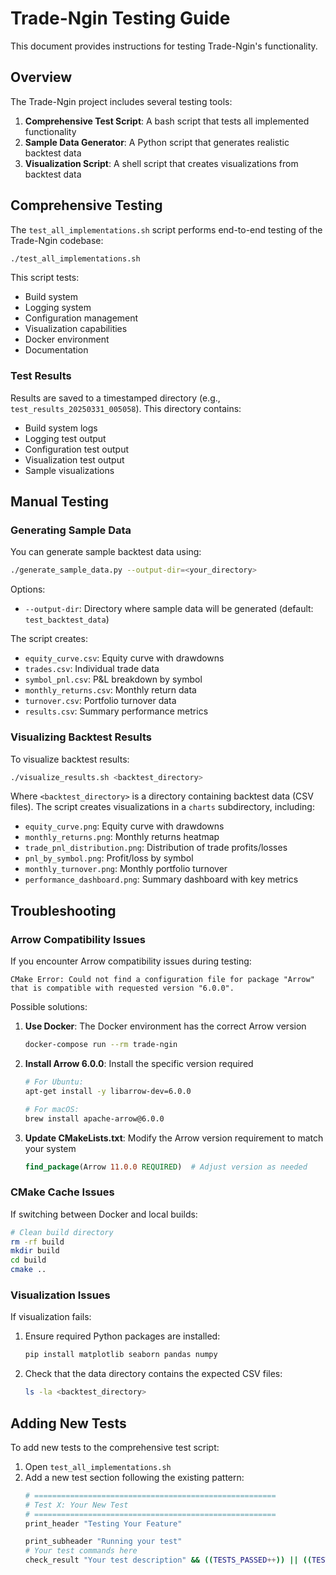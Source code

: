 # Trade-Ngin Testing Guide

This document provides instructions for testing Trade-Ngin's functionality.

## Overview

The Trade-Ngin project includes several testing tools:

1. **Comprehensive Test Script**: A bash script that tests all implemented functionality
2. **Sample Data Generator**: A Python script that generates realistic backtest data
3. **Visualization Script**: A shell script that creates visualizations from backtest data

## Comprehensive Testing

The `test_all_implementations.sh` script performs end-to-end testing of the Trade-Ngin codebase:

```bash
./test_all_implementations.sh
```

This script tests:
- Build system
- Logging system
- Configuration management
- Visualization capabilities
- Docker environment
- Documentation

### Test Results

Results are saved to a timestamped directory (e.g., `test_results_20250331_005058`). This directory contains:
- Build system logs
- Logging test output
- Configuration test output
- Visualization test output
- Sample visualizations

## Manual Testing

### Generating Sample Data

You can generate sample backtest data using:

```bash
./generate_sample_data.py --output-dir=<your_directory>
```

Options:
- `--output-dir`: Directory where sample data will be generated (default: `test_backtest_data`)

The script creates:
- `equity_curve.csv`: Equity curve with drawdowns
- `trades.csv`: Individual trade data
- `symbol_pnl.csv`: P&L breakdown by symbol
- `monthly_returns.csv`: Monthly return data
- `turnover.csv`: Portfolio turnover data
- `results.csv`: Summary performance metrics

### Visualizing Backtest Results

To visualize backtest results:

```bash
./visualize_results.sh <backtest_directory>
```

Where `<backtest_directory>` is a directory containing backtest data (CSV files). The script creates visualizations in a `charts` subdirectory, including:

- `equity_curve.png`: Equity curve with drawdowns
- `monthly_returns.png`: Monthly returns heatmap
- `trade_pnl_distribution.png`: Distribution of trade profits/losses
- `pnl_by_symbol.png`: Profit/loss by symbol
- `monthly_turnover.png`: Monthly portfolio turnover
- `performance_dashboard.png`: Summary dashboard with key metrics

## Troubleshooting

### Arrow Compatibility Issues

If you encounter Arrow compatibility issues during testing:

```
CMake Error: Could not find a configuration file for package "Arrow" that is compatible with requested version "6.0.0".
```

Possible solutions:
1. **Use Docker**: The Docker environment has the correct Arrow version
   ```bash
   docker-compose run --rm trade-ngin
   ```

2. **Install Arrow 6.0.0**: Install the specific version required
   ```bash
   # For Ubuntu:
   apt-get install -y libarrow-dev=6.0.0
   
   # For macOS:
   brew install apache-arrow@6.0.0
   ```

3. **Update CMakeLists.txt**: Modify the Arrow version requirement to match your system
   ```cmake
   find_package(Arrow 11.0.0 REQUIRED)  # Adjust version as needed
   ```

### CMake Cache Issues

If switching between Docker and local builds:

```bash
# Clean build directory
rm -rf build
mkdir build
cd build
cmake ..
```

### Visualization Issues

If visualization fails:
1. Ensure required Python packages are installed:
   ```bash
   pip install matplotlib seaborn pandas numpy
   ```

2. Check that the data directory contains the expected CSV files:
   ```bash
   ls -la <backtest_directory>
   ```

## Adding New Tests

To add new tests to the comprehensive test script:
1. Open `test_all_implementations.sh`
2. Add a new test section following the existing pattern:
   ```bash
   # ======================================================
   # Test X: Your New Test
   # ======================================================
   print_header "Testing Your Feature"
   
   print_subheader "Running your test"
   # Your test commands here
   check_result "Your test description" && ((TESTS_PASSED++)) || ((TESTS_FAILED++))
   ``` 